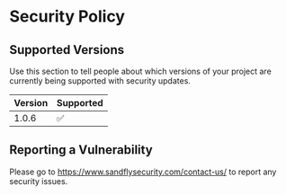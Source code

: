 # Security Policy

## Supported Versions

Use this section to tell people about which versions of your project are
currently being supported with security updates.

| Version | Supported          |
| ------- | ------------------ |
| 1.0.6   | :white_check_mark: |

## Reporting a Vulnerability

Please go to https://www.sandflysecurity.com/contact-us/ to report any security issues.
